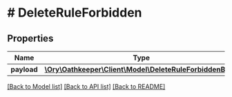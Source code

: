 # # DeleteRuleForbidden

## Properties

Name | Type | Description | Notes
------------ | ------------- | ------------- | -------------
**payload** | [**\Ory\Oathkeeper\Client\Model\DeleteRuleForbiddenBody**](DeleteRuleForbiddenBody.md) |  | [optional]

[[Back to Model list]](../../README.md#models) [[Back to API list]](../../README.md#endpoints) [[Back to README]](../../README.md)
